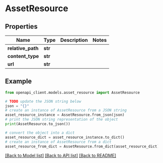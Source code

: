 # AssetResource


## Properties

Name | Type | Description | Notes
------------ | ------------- | ------------- | -------------
**relative_path** | **str** |  | 
**content_type** | **str** |  | 
**url** | **str** |  | 

## Example

```python
from openapi_client.models.asset_resource import AssetResource

# TODO update the JSON string below
json = "{}"
# create an instance of AssetResource from a JSON string
asset_resource_instance = AssetResource.from_json(json)
# print the JSON string representation of the object
print(AssetResource.to_json())

# convert the object into a dict
asset_resource_dict = asset_resource_instance.to_dict()
# create an instance of AssetResource from a dict
asset_resource_from_dict = AssetResource.from_dict(asset_resource_dict)
```
[[Back to Model list]](../README.md#documentation-for-models) [[Back to API list]](../README.md#documentation-for-api-endpoints) [[Back to README]](../README.md)



